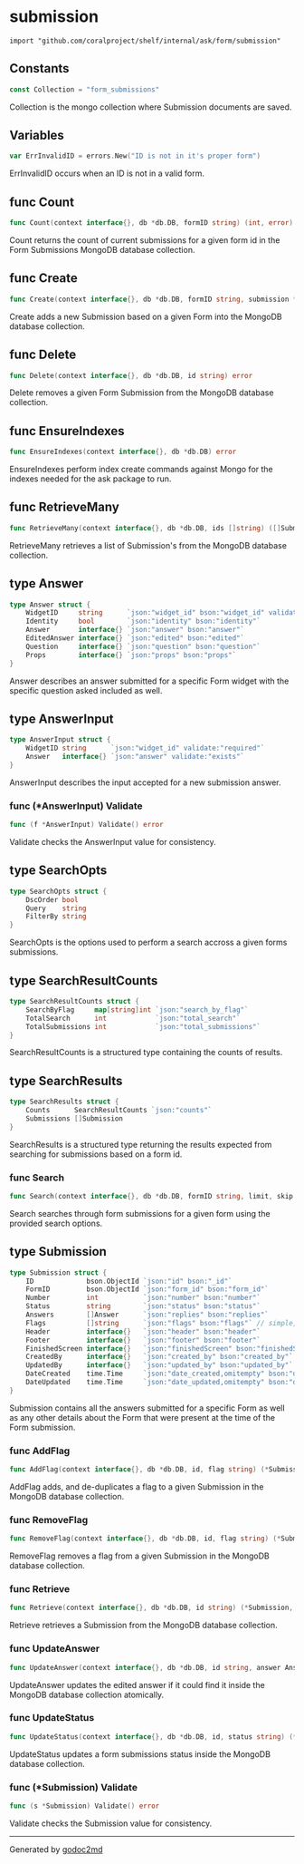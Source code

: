 
# submission
    import "github.com/coralproject/shelf/internal/ask/form/submission"




## Constants
``` go
const Collection = "form_submissions"
```
Collection is the mongo collection where Submission
documents are saved.


## Variables
``` go
var ErrInvalidID = errors.New("ID is not in it's proper form")
```
ErrInvalidID occurs when an ID is not in a valid form.


## func Count
``` go
func Count(context interface{}, db *db.DB, formID string) (int, error)
```
Count returns the count of current submissions for a given
form id in the Form Submissions MongoDB database collection.


## func Create
``` go
func Create(context interface{}, db *db.DB, formID string, submission *Submission) error
```
Create adds a new Submission based on a given Form into
the MongoDB database collection.


## func Delete
``` go
func Delete(context interface{}, db *db.DB, id string) error
```
Delete removes a given Form Submission from the MongoDB
database collection.


## func EnsureIndexes
``` go
func EnsureIndexes(context interface{}, db *db.DB) error
```
EnsureIndexes perform index create commands against Mongo for the indexes
needed for the ask package to run.


## func RetrieveMany
``` go
func RetrieveMany(context interface{}, db *db.DB, ids []string) ([]Submission, error)
```
RetrieveMany retrieves a list of Submission's from the MongoDB database collection.



## type Answer
``` go
type Answer struct {
    WidgetID     string      `json:"widget_id" bson:"widget_id" validate:"required,len=24"`
    Identity     bool        `json:"identity" bson:"identity"`
    Answer       interface{} `json:"answer" bson:"answer"`
    EditedAnswer interface{} `json:"edited" bson:"edited"`
    Question     interface{} `json:"question" bson:"question"`
    Props        interface{} `json:"props" bson:"props"`
}
```
Answer describes an answer submitted for a specific Form widget
with the specific question asked included as well.











## type AnswerInput
``` go
type AnswerInput struct {
    WidgetID string      `json:"widget_id" validate:"required"`
    Answer   interface{} `json:"answer" validate:"exists"`
}
```
AnswerInput describes the input accepted for a new submission
answer.











### func (\*AnswerInput) Validate
``` go
func (f *AnswerInput) Validate() error
```
Validate checks the AnswerInput value for consistency.



## type SearchOpts
``` go
type SearchOpts struct {
    DscOrder bool
    Query    string
    FilterBy string
}
```
SearchOpts is the options used to perform a search accross a
given forms submissions.











## type SearchResultCounts
``` go
type SearchResultCounts struct {
    SearchByFlag     map[string]int `json:"search_by_flag"`
    TotalSearch      int            `json:"total_search"`
    TotalSubmissions int            `json:"total_submissions"`
}
```
SearchResultCounts is a structured type containing the counts of results.











## type SearchResults
``` go
type SearchResults struct {
    Counts      SearchResultCounts `json:"counts"`
    Submissions []Submission
}
```
SearchResults is a structured type returning the results
expected from searching for submissions based on a form id.









### func Search
``` go
func Search(context interface{}, db *db.DB, formID string, limit, skip int, opts SearchOpts) (*SearchResults, error)
```
Search searches through form submissions for a given form
using the provided search options.




## type Submission
``` go
type Submission struct {
    ID             bson.ObjectId `json:"id" bson:"_id"`
    FormID         bson.ObjectId `json:"form_id" bson:"form_id"`
    Number         int           `json:"number" bson:"number"`
    Status         string        `json:"status" bson:"status"`
    Answers        []Answer      `json:"replies" bson:"replies"`
    Flags          []string      `json:"flags" bson:"flags"` // simple, flexible string flagging
    Header         interface{}   `json:"header" bson:"header"`
    Footer         interface{}   `json:"footer" bson:"footer"`
    FinishedScreen interface{}   `json:"finishedScreen" bson:"finishedScreen"`
    CreatedBy      interface{}   `json:"created_by" bson:"created_by"` // Todo, decide how to represent ownership here
    UpdatedBy      interface{}   `json:"updated_by" bson:"updated_by"` // Todo, decide how to represent ownership here
    DateCreated    time.Time     `json:"date_created,omitempty" bson:"date_created,omitempty"`
    DateUpdated    time.Time     `json:"date_updated,omitempty" bson:"date_updated,omitempty"`
}
```
Submission contains all the answers submitted for a specific Form as well
as any other details about the Form that were present at the time of the Form
submission.









### func AddFlag
``` go
func AddFlag(context interface{}, db *db.DB, id, flag string) (*Submission, error)
```
AddFlag adds, and de-duplicates a flag to a given
Submission in the MongoDB database collection.


### func RemoveFlag
``` go
func RemoveFlag(context interface{}, db *db.DB, id, flag string) (*Submission, error)
```
RemoveFlag removes a flag from a given Submission in
the MongoDB database collection.


### func Retrieve
``` go
func Retrieve(context interface{}, db *db.DB, id string) (*Submission, error)
```
Retrieve retrieves a Submission from the MongoDB database
collection.


### func UpdateAnswer
``` go
func UpdateAnswer(context interface{}, db *db.DB, id string, answer AnswerInput) (*Submission, error)
```
UpdateAnswer updates the edited answer if it could find it
inside the MongoDB database collection atomically.


### func UpdateStatus
``` go
func UpdateStatus(context interface{}, db *db.DB, id, status string) (*Submission, error)
```
UpdateStatus updates a form submissions status inside the MongoDB database
collection.




### func (\*Submission) Validate
``` go
func (s *Submission) Validate() error
```
Validate checks the Submission value for consistency.









- - -
Generated by [godoc2md](http://godoc.org/github.com/davecheney/godoc2md)